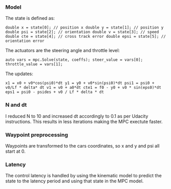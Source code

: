 
### Model

The state is defined as:

`double x = state[0]; // position x
double y = state[1]; // position y
double psi = state[2]; // orientation
double v = state[3]; // speed
double cte = state[4]; // cross track error
double epsi = state[5]; // orientation error`

The actuators are the steering angle and throttle level:

`
auto vars = mpc.Solve(state, coeffs);
steer_value = vars[0];
throttle_value = vars[1];
`

The updates:

`
x1 = x0 + v0*cos(psi0)*dt
y1 = y0 + v0*sin(psi0)*dt
psi1 = psi0 + v0/Lf * delta* dt
v1 = v0 + a0*dt
cte1 = f0 - y0 + v0 * sin(eps0)*dt
eps1 = psi0 - psides + v0 / Lf * delta * dt
`


### N and dt

I reduced N to 10 and increased dt accordingly to 0.1 as per Udacity instructions. This results in less iterations making the MPC exectute faster.

### Waypoint preprocessing

Waypoints are transformed to the cars coordinates, so x and y and psi all start at 0.


### Latency

The control latency is handled by using the kinematic model to predict the state to the latency period and using that state in the MPC model.